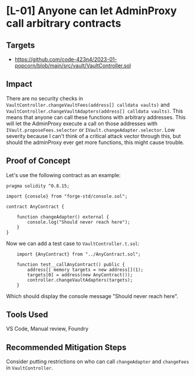 # [L-01] Anyone can let AdminProxy call arbitrary contracts
## Targets
- https://github.com/code-423n4/2023-01-popcorn/blob/main/src/vault/VaultController.sol
## Impact
There are no security checks in `VaultController.changeVaultFees(address[] calldata vaults)` and `VaultController.changeVaultAdapters(address[] calldata vaults)`. This means that anyone can call these functions with arbitrary addresses. This will let the AdminProxy execute a call on those addresses with `IVault.proposeFees.selector` or `IVault.changeAdapter.selector`. Low severity because I can't think of a critical attack vector through this, but should the adminProxy ever get more functions, this might cause trouble.

## Proof of Concept
Let's use the following contract as an example:

```solidity
pragma solidity ^0.8.15;

import {console} from "forge-std/console.sol";

contract AnyContract {

    function changeAdapter() external {
        console.log("Should never reach here");
    }
}
```

Now we can add a test case to `VaultController.t.sol`:

```solidity
    import {AnyContract} from "../AnyContract.sol";

    function test__callAnyContract() public {
        address[] memory targets = new address[](1);
        targets[0] = address(new AnyContract());
        controller.changeVaultAdapters(targets);
    }
```

Which should display the console message "Should never reach here".

## Tools Used
VS Code, Manual review, Foundry
## Recommended Mitigation Steps
Consider putting restrictions on who can call `changeAdapter` and `changeFees` in `VaultController`.
